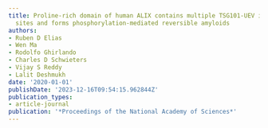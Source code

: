 ```yaml
---
title: Proline-rich domain of human ALIX contains multiple TSG101-UEV interaction
  sites and forms phosphorylation-mediated reversible amyloids
authors:
- Ruben D Elias
- Wen Ma
- Rodolfo Ghirlando
- Charles D Schwieters
- Vijay S Reddy
- Lalit Deshmukh
date: '2020-01-01'
publishDate: '2023-12-16T09:54:15.962844Z'
publication_types:
- article-journal
publication: '*Proceedings of the National Academy of Sciences*'
---
```

